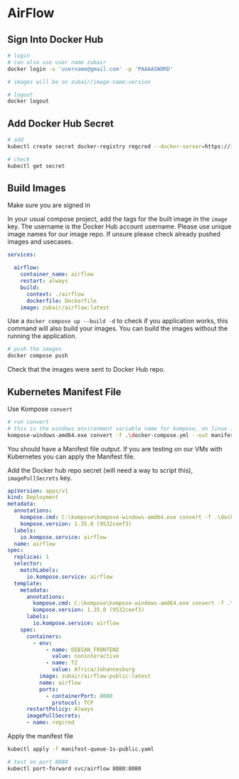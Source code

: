 # AirFlow

## Sign Into Docker Hub

```bash
# login
# can also use user name zubair
docker login -u 'username@gmail.com' -p 'PAAAASWORD'

# images will be on zubair/image-name:version

# logout
docker logout
```

## Add Docker Hub Secret

```bash
# add
kubectl create secret docker-registry regcred --docker-server=https://index.docker.io/v1/ --docker-username=zubair --docker-password='PAAAASWORD' --docker-email=username@gmail.com

# check
kubectl get secret
```

## Build Images

Make sure you are signed in

In your usual compose project, add the tags for the built image in the `image` key. The username is the Docker Hub account username. Please use unique image names for our image repo. If unsure please check already pushed images and usecases.

```yaml
services:

  airflow:
    container_name: airflow
    restart: always    
    build:
      context: ./airflow
      dockerfile: Dockerfile
    image: zubair/airflow:latest
```

Use a `docker compose up --build -d` to check if you application works, this command will also build your images. You can build the images without the running the application.

```bash
# push the images
docker compose push
```

Check that the images were sent to Docker Hub repo.

## Kubernetes Manifest File

Use Kompose `convert`

```bash
# run convert
# this is the windows environment variable name for kompose, on linux it will be just "kompose"
kompose-windows-amd64.exe convert -f .\docker-compose.yml --out manifest-queue-1s-public.yaml
```

You should have a Manifest file output. If you are testing on our VMs with Kubernetes you can apply the Manifest file.

Add the Docker hub repo secret (will need a way to script this), `imagePullSecrets` key.

```yaml
apiVersion: apps/v1
kind: Deployment
metadata:
  annotations:
    kompose.cmd: C:\kompose\kompose-windows-amd64.exe convert -f .\docker-compose.yml --out manifest-queue-1s-public.yaml
    kompose.version: 1.35.0 (9532ceef3)
  labels:
    io.kompose.service: airflow
  name: airflow
spec:
  replicas: 1
  selector:
    matchLabels:
      io.kompose.service: airflow
  template:
    metadata:
      annotations:
        kompose.cmd: C:\kompose\kompose-windows-amd64.exe convert -f .\docker-compose.yml --out manifest-queue-1s-public.yaml
        kompose.version: 1.35.0 (9532ceef3)
      labels:
        io.kompose.service: airflow
    spec:
      containers:
        - env:
            - name: DEBIAN_FRONTEND
              value: noninteractive
            - name: TZ
              value: Africa/Johannesburg
          image: zubair/airflow-public:latest
          name: airflow
          ports:
            - containerPort: 8080
              protocol: TCP
      restartPolicy: Always
      imagePullSecrets:
      - name: regcred
```

Apply the manifest file

```bash
kubectl apply -f manifest-queue-1s-public.yaml

# test on port 8080
kubectl port-forward svc/airflow 8080:8080
```
